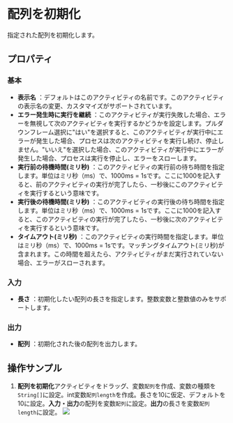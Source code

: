 # 配列を初期化

指定された配列を初期化します。

## プロパティ

### 基本

- **表示名** ：デフォルトはこのアクティビティの名前です。このアクティビティの表示名の変更、カスタマイズがサポートされています。
- **エラー発生時に実行を継続** ：このアクティビティが実行失敗した場合、エラーを無視して次のアクティビティを実行するかどうかを設定します。プルダウンフレーム選択に"はい"を選択すると、このアクティビティが実行中にエラーが発生した場合、プロセスは次のアクティビティを実行し続け、停止しません。"いいえ"を選択した場合、このアクティビティが実行中にエラーが発生した場合、プロセスは実行を停止し、エラーをスローします。
- **実行前の待機時間(ミリ秒)** ：このアクティビティの実行前の待ち時間を指定します。単位はミリ秒（ms）で、1000ms = 1sです。ここに1000を記入すると、前のアクティビティの実行が完了したら、一秒後にこのアクティビティを実行するという意味です。
- **実行後の待機時間(ミリ秒)** ：このアクティビティの実行後の待ち時間を指定します。単位はミリ秒（ms）で、1000ms = 1sです。ここに1000を記入すると、このアクティビティの実行が完了したら、一秒後に次のアクティビティを実行するという意味です。
- **タイムアウト(ミリ秒)** ：このアクティビティの実行時間を指定します。単位はミリ秒（ms）で、1000ms = 1sです。マッチングタイムアウト(ミリ秒)が含まれます。この時間を超えたら、アクティビティがまだ実行されていない場合、エラーがスローされます。

### 入力

- **長さ** ：初期化したい配列の長さを指定します。整数変数と整数値のみをサポートします。

### 出力

- **配列** ：初期化された後の配列を出力します。

## 操作サンプル
1. **配列を初期化**アクティビティをドラッグ、変数`配列`を作成、変数の種類を`String[]`に設定。int変数`配列length`を作成。長さを10に仮定、デフォルトを10に設定。**入力・出力**の配列を変数`配列`に設定。**出力**の長さを変数`配列length`に設定。
   ![](https://docimages.blob.core.chinacloudapi.cn/images/Activities/InitializeArrayActivity1.png)